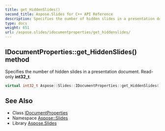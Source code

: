 ```yaml
---
title: get_HiddenSlides()
second_title: Aspose.Slides for C++ API Reference
description: Specifies the number of hidden slides in a presentation document. Read-only int32_t.
type: docs
weight: 651
url: /aspose.slides/idocumentproperties/get_hiddenslides/
---
```

## IDocumentProperties::get_HiddenSlides() method


Specifies the number of hidden slides in a presentation document. Read-only **int32_t**.

```cpp
virtual int32_t Aspose::Slides::IDocumentProperties::get_HiddenSlides()=0
```

## See Also

* Class [IDocumentProperties](../)
* Namespace [Aspose::Slides](../../)
* Library [Aspose.Slides](../../../)